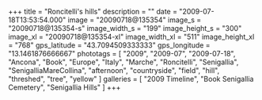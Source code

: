+++
title = "Roncitelli's hills"
description = ""
date = "2009-07-18T13:53:54.000"
image = "20090718@135354"
image_s = "20090718@135354-s"
image_width_s = "199"
image_height_s = "300"
image_xl = "20090718@135354-xl"
image_width_xl = "511"
image_height_xl = "768"
gps_latitude = "43.7094509333333"
gps_longitude = "13.1461876666667"
phototags = [ "2009", "2009-07", "2009-07-18", "Ancona", "Book", "Europe", "Italy", "Marche", "Roncitelli", "Senigallia", "SenigalliaMareCollina", "afternoon", "countryside", "field", "hill", "threshed", "tree", "yellow" ]
galleries = [ "2009 Timeline", "Book Senigallia Cemetery", "Senigallia Hills" ]
+++
